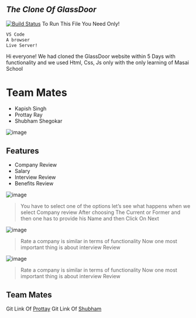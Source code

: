 ## _The Clone Of GlassDoor_



[![Build Status](https://travis-ci.org/joemccann/dillinger.svg?branch=master)](https://kapishsingh.medium.com/clone-of-glassdoor-29bd92d20c05)
To Run This File You Need Only!

```sh
VS Code
A browser
Live Server!
```
Hi everyone! We had cloned the GlassDoor website within 5 Days with functionality and we used Html, Css, Js only with the only learning of Masai School

# Team Mates
- Kapish Singh
- Prottay Ray
- Shubham Shegokar


![image](https://miro.medium.com/max/2365/1*ojdV4dJSpv4ku2SAH34koQ.png)
## Features

- Company Review
- Salary
- Interview Review
- Benefits Review

![image](https://miro.medium.com/max/2398/1*I244Mj_6QmjOzJbEbsX5ew.png)


> You have to select one of the options let’s see what happens when we select Company review After choosing The Current or Former and then one has to provide his Name and then Click On Next

![image](https://miro.medium.com/max/2353/1*Nv9ciwR_UrF_H0_QKENcHg.png)

> Rate a company is similar in terms of functionality
Now one most important thing is about interview Review

![image](https://cdn-images-1.medium.com/max/2600/1*pn8opzwIHTdzkgekA0YvPA.png)

> Rate a company is similar in terms of functionality
Now one most important thing is about interview Review





## Team Mates 

Git Link Of [Prottay](https://github.com/Prottay-Ray) 
Git Link Of [Shubham](https://github.com/ShubhamShegokar1) 
